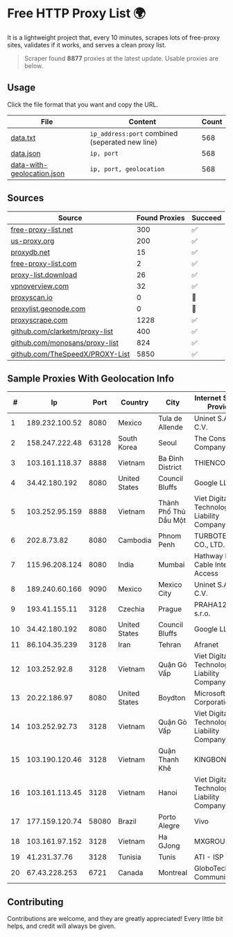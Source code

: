 
# Free HTTP Proxy List 🌍

It is a lightweight project that, every 10 minutes, scrapes lots of free-proxy sites, validates if it works, and serves a clean proxy list.


> Scraper found **8877** proxies at the latest update. Usable proxies are below.

## Usage

Click the file format that you want and copy the URL.


|File|Content|Count|
|----|-------|-----|
|[data.txt](https://raw.githubusercontent.com/themiralay/Proxy-List-World/master/data.txt)|`ip_address:port` combined (seperated new line)|568|
|[data.json](https://raw.githubusercontent.com/themiralay/Proxy-List-World/master/data.json)|`ip, port`|568|
|[data-with-geolocation.json](https://raw.githubusercontent.com/themiralay/Proxy-List-World/master/data-with-geolocation.json)|`ip, port, geolocation`|568|

## Sources

|Source|Found Proxies|Succeed|
|------|-------------|-------|
|[free-proxy-list.net](https://free-proxy-list.net)|300|✅|
|[us-proxy.org](https://www.us-proxy.org)|200|✅|
|[proxydb.net](http://proxydb.net)|15|✅|
|[free-proxy-list.com](https://free-proxy-list.com/?page=&port=&type%5B%5D=http&type%5B%5D=https&up_time=0&search=Search)|2|✅|
|[proxy-list.download](https://www.proxy-list.download/HTTP)|26|✅|
|[vpnoverview.com](https://vpnoverview.com/privacy/anonymous-browsing/free-proxy-servers)|32|✅|
|[proxyscan.io](https://www.proxyscan.io)|0|🚫|
|[proxylist.geonode.com](https://proxylist.geonode.com/api/proxy-list?limit=300&page=1&sort_by=lastChecked&sort_type=desc&protocols=http,https)|0|🚫|
|[proxyscrape.com](https://api.proxyscrape.com/v2/?request=displayproxies&protocol=http&timeout=10000&country=all&ssl=all&anonymity=all)|1228|✅|
|[github.com/clarketm/proxy-list](https://raw.githubusercontent.com/clarketm/proxy-list/master/proxy-list-raw.txt)|400|✅|
|[github.com/monosans/proxy-list](https://raw.githubusercontent.com/monosans/proxy-list/main/proxies/http.txt)|824|✅|
|[github.com/TheSpeedX/PROXY-List](https://raw.githubusercontent.com/TheSpeedX/PROXY-List/master/http.txt)|5850|✅|


## Sample Proxies With Geolocation Info

|#|Ip|Port|Country|City|Internet Service Provider|
|-|--|----|-------|----|-------------------------|
|1|189.232.100.52|8080|Mexico|Tula de Allende|Uninet S.A. de C.V.|
|2|158.247.222.48|63128|South Korea|Seoul|The Constant Company, LLC|
|3|103.161.118.37|8888|Vietnam|Ba Đình District|THIENCO|
|4|34.42.180.192|8080|United States|Council Bluffs|Google LLC|
|5|103.252.95.159|8888|Vietnam|Thành Phố Thủ Dầu Một|Viet Digital Technology Liability Company|
|6|202.8.73.82|8080|Cambodia|Phnom Penh|TURBOTECH CO., LTD.|
|7|115.96.208.124|8080|India|Mumbai|Hathway IP over Cable Internet Access|
|8|189.240.60.166|9090|Mexico|Mexico City|Uninet S.A. de C.V.|
|9|193.41.155.11|3128|Czechia|Prague|PRAHA12.com s.r.o.|
|10|34.42.180.192|8080|United States|Council Bluffs|Google LLC|
|11|86.104.35.239|3128|Iran|Tehran|Afranet|
|12|103.252.92.8|3128|Vietnam|Quận Gò Vấp|Viet Digital Technology Liability Company|
|13|20.22.186.97|8080|United States|Boydton|Microsoft Corporation|
|14|103.252.92.73|3128|Vietnam|Quận Gò Vấp|Viet Digital Technology Liability Company|
|15|103.190.120.46|3128|Vietnam|Quận Thanh Khê|KINGBOND|
|16|103.161.113.45|3128|Vietnam|Hanoi|Viet Digital Technology Liability Company|
|17|177.159.120.74|58080|Brazil|Porto Alegre|Vivo|
|18|103.161.97.152|3128|Vietnam|Ha GJong|MXGROUP|
|19|41.231.37.76|3128|Tunisia|Tunis|ATI - ISP|
|20|67.43.228.253|6721|Canada|Montreal|GloboTech Communications|



## Contributing

Contributions are welcome, and they are greatly appreciated! Every
little bit helps, and credit will always be given.


